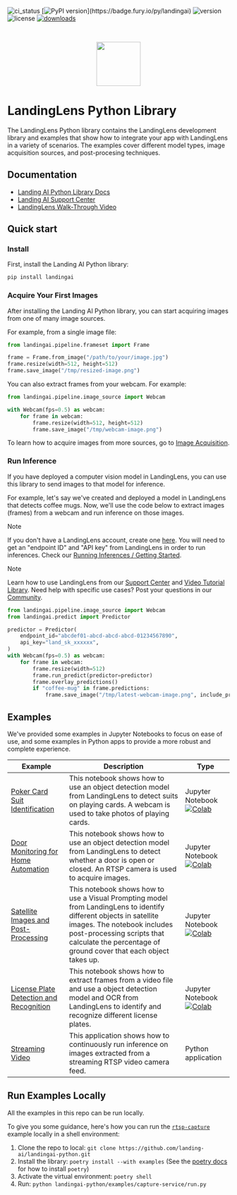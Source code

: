 ![ci_status](https://github.com/landing-ai/landingai-python/actions/workflows/ci_cd.yml/badge.svg)
[![PyPI version](https://badge.fury.io/py/landingai.svg?)](https://badge.fury.io/py/landingai)
![version](https://img.shields.io/pypi/pyversions/landingai)
![license](https://img.shields.io/github/license/landing-ai/landingai-python)
[![downloads](https://static.pepy.tech/badge/landingai/month)](https://pepy.tech/project/landingai)

<br>

<p align="center">
  <img width="100" height="100" src="https://github.com/landing-ai/landingai-python/raw/main/assets/avi-logo.png">
</p>

# LandingLens Python Library
The LandingLens Python library contains the LandingLens development library and examples that show how to integrate your app with LandingLens in a variety of scenarios. The examples cover different model types, image acquisition sources, and post-procesing techniques.

## Documentation

-  [Landing AI Python Library Docs](https://landing-ai.github.io/landingai-python/)
-  [Landing AI Support Center](https://support.landing.ai/)
-  [LandingLens Walk-Through Video](https://www.youtube.com/watch?v=779kvo2dxb4)


## Quick start

### Install
First, install the Landing AI Python library:

```bash
pip install landingai
```


### Acquire Your First Images

After installing the Landing AI Python library, you can start acquiring images from one of many image sources.

For example, from a single image file:

```py
from landingai.pipeline.frameset import Frame

frame = Frame.from_image("/path/to/your/image.jpg")
frame.resize(width=512, height=512)
frame.save_image("/tmp/resized-image.png")
```

You can also extract frames from your webcam. For example:

```py
from landingai.pipeline.image_source import Webcam

with Webcam(fps=0.5) as webcam:
    for frame in webcam:
        frame.resize(width=512, height=512)
        frame.save_image("/tmp/webcam-image.png")
```


To learn how to acquire images from more sources, go to [Image Acquisition](https://landing-ai.github.io/landingai-python/image-acquisition/image-acquisition/).


### Run Inference

If you have deployed a computer vision model in LandingLens, you can use this library to send images to that model for inference.

For example, let's say we've created and deployed a model in LandingLens that detects coffee mugs. Now, we'll use the code below to extract images (frames) from a webcam and run inference on those images.

> [!NOTE]
> If you don't have a LandingLens account, create one [here](https://app.landing.ai/). You will need to get an "endpoint ID" and "API key" from LandingLens in order to run inferences. Check our [Running Inferences / Getting Started](https://landing-ai.github.io/landingai-python/inferences/getting-started/).

> [!NOTE]
> Learn how to use LandingLens from our [Support Center]([https://support.landing.ai/docs/landinglens-workflow](https://support.landing.ai/landinglens/en)) and [Video Tutorial Library](https://support.landing.ai/docs/landinglens-workflow-2).
> Need help with specific use cases? Post your questions in our [Community](https://community.landing.ai/home).


```py
from landingai.pipeline.image_source import Webcam
from landingai.predict import Predictor

predictor = Predictor(
    endpoint_id="abcdef01-abcd-abcd-abcd-01234567890",
    api_key="land_sk_xxxxxx",
)
with Webcam(fps=0.5) as webcam:
    for frame in webcam:
        frame.resize(width=512)
        frame.run_predict(predictor=predictor)
        frame.overlay_predictions()
        if "coffee-mug" in frame.predictions:
            frame.save_image("/tmp/latest-webcam-image.png", include_predictions=True)
```


## Examples

We've provided some examples in Jupyter Notebooks to focus on ease of use, and some examples in Python apps to provide a more robust and complete experience.

<!-- Generated using https://www.tablesgenerator.com/markdown_tables -->

| Example | Description | Type |
|---|---|---|
| [Poker Card Suit Identification](https://github.com/landing-ai/landingai-python/blob/main/examples/webcam-collab-notebook/webcam-collab-notebook.ipynb) | This notebook shows how to use an object detection model from LandingLens to detect suits on playing cards. A webcam is used to take photos of playing cards. | Jupyter Notebook [![Colab](https://colab.research.google.com/assets/colab-badge.svg)](https://colab.research.google.com/github/landing-ai/landingai-python/blob/main/examples/webcam-collab-notebook/webcam-collab-notebook.ipynb)|
| [Door Monitoring for Home Automation](https://github.com/landing-ai/landingai-python/blob/main/examples/rtsp-capture-notebook/rtsp-capture.ipynb) | This notebook shows how to use an object detection model from LandingLens to detect whether a door is open or closed. An RTSP camera is used to acquire images. | Jupyter Notebook [![Colab](https://colab.research.google.com/assets/colab-badge.svg)](https://colab.research.google.com/github/landing-ai/landingai-python/blob/main/examples/rtsp-capture-notebook/rtsp-capture.ipynb) |
| [Satellite Images and Post-Processing](https://github.com/landing-ai/landingai-python/tree/main/examples/post-processings/farmland-coverage/farmland-coverage.ipynb) | This notebook shows how to use a Visual Prompting model from LandingLens to identify different objects in satellite images. The notebook includes post-processing scripts that calculate the percentage of ground cover that each object takes up. | Jupyter Notebook [![Colab](https://colab.research.google.com/assets/colab-badge.svg)](https://colab.research.google.com/github/landing-ai/landingai-python/blob/main/examples/post-processings/farmland-coverage/farmland-coverage.ipynb) |
| [License Plate Detection and Recognition](https://github.com/landing-ai/landingai-python/tree/main/examples/license-plate-ocr-notebook/license_plate_ocr.ipynb) | This notebook shows how to extract frames from a video file and use a object detection model and OCR from LandingLens to identify and recognize different license plates. | Jupyter Notebook [![Colab](https://colab.research.google.com/assets/colab-badge.svg)](https://colab.research.google.com/github/landing-ai/landingai-python/blob/main/examples/license-plate-ocr-notebook/license_plate_ocr.ipynb) |
| [Streaming Video](https://github.com/landing-ai/landingai-python/tree/main/examples/capture-service) | This application shows how to continuously run inference on images extracted from a streaming RTSP video camera feed. | Python application |


## Run Examples Locally

All the examples in this repo can be run locally.

To give you some guidance, here's how you can run the [`rtsp-capture`](https://github.com/landing-ai/landingai-python/tree/main/examples/capture-service) example locally in a shell environment:

1. Clone the repo to local: `git clone https://github.com/landing-ai/landingai-python.git`
2. Install the library: `poetry install --with examples` (See the [poetry docs](https://python-poetry.org/docs/#installation) for how to install `poetry`)
3. Activate the virtual environment: `poetry shell`
4. Run: `python landingai-python/examples/capture-service/run.py`
